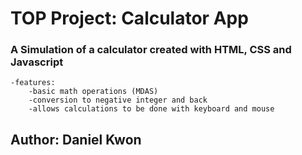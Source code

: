 # TOP Project: Calculator App

### A Simulation of a calculator created with HTML, CSS and Javascript
    
    -features:
        -basic math operations (MDAS)
        -conversion to negative integer and back
        -allows calculations to be done with keyboard and mouse

## Author: Daniel Kwon